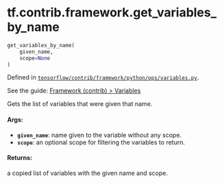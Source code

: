 <div itemscope itemtype="http://developers.google.com/ReferenceObject">
<meta itemprop="name" content="tf.contrib.framework.get_variables_by_name" />
</div>

# tf.contrib.framework.get_variables_by_name

``` python
get_variables_by_name(
    given_name,
    scope=None
)
```



Defined in [`tensorflow/contrib/framework/python/ops/variables.py`](https://www.tensorflow.org/code/tensorflow/contrib/framework/python/ops/variables.py).

See the guide: [Framework (contrib) > Variables](../../../../../api_guides/python/contrib.framework.md#Variables)

Gets the list of variables that were given that name.

#### Args:

* <b>`given_name`</b>: name given to the variable without any scope.
* <b>`scope`</b>: an optional scope for filtering the variables to return.


#### Returns:

a copied list of variables with the given name and scope.